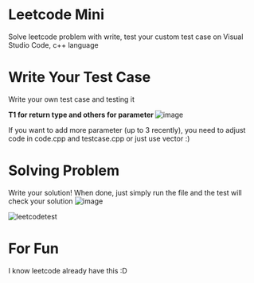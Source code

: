 # Leetcode Mini
Solve leetcode problem with write, test your custom test case on Visual Studio Code, c++ language

# Write Your Test Case
Write your own test case and testing it

<b> T1 for return type and others for parameter </b>
![image](https://github.com/user-attachments/assets/706ee0a4-a1c7-4f8e-bd32-49e4c603bb6f)

If you want to add more parameter (up to 3 recently), you need to adjust code in code.cpp and testcase.cpp or just use vector :)


# Solving Problem
Write your solution! When done, just simply run the file and the test will check your solution
![image](https://github.com/user-attachments/assets/e698b9d5-23f2-40d2-8a80-e15a12e0ea81)

![leetcodetest](https://github.com/user-attachments/assets/74a46d61-b42c-473a-89e3-64338423ca8b) 

# For Fun
I know leetcode already have this :D
